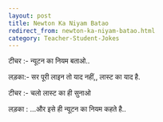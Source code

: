 ```yaml
---
layout: post
title: Newton Ka Niyam Batao
redirect_from: newton-ka-niyam-batao.html
category: Teacher-Student-Jokes
---
```

टीचर :- न्यूटन का नियम बताओ..

लड़का:- सर पूरी लाइन तो याद नहीं,, लास्ट का याद है.

टीचर :- चलो लास्ट का ही सुनाओ

लड़का : …और इसे ही न्यूटन का नियम कहते है..